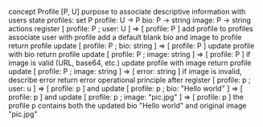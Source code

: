 <!-- Create a concept for Profile, where the purpose is to associate descriptive information with an individual. A profile consists of a bio and an image (can be a string storing a URL). -->

concept Profile [P, U]
purpose
  to associate descriptive information with users
state
  profiles: set P
  profile: U -> P
  bio: P -> string
  image: P -> string
actions
  register [ profile: P ; user: U ]
    => [ profile: P ]
    add profile to profiles
    associate user with profile
    add a default blank bio and image to profile
    return profile
  update [ profile: P ; bio: string ]
    => [ profile: P ]
    update profile with bio
    return profile
  update [ profile: P ; image: string ]
    => [ profile: P ]
    if image is valid (URL, base64, etc.)
    update profile with image
    return profile
  update [ profile: P ; image: string ]
    => [ error: string ]
    if image is invalid, describe error
    return error
operational principle
  after register [ profile: p ; user: u ]
  => [ profile: p ]
  and update [ profile: p ; bio: "Hello world" ]
  => [ profile: p ]
  and update [ profile: p ; image: "pic.jpg" ]
  => [ profile: p ]
  the profile p contains both the updated bio
  "Hello world" and original image "pic.jpg"